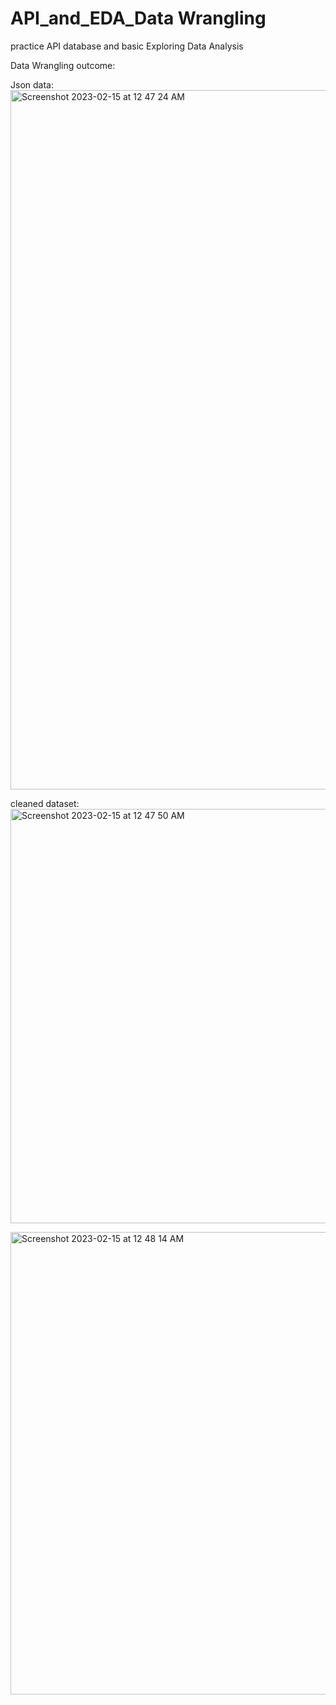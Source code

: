 # API_and_EDA_Data Wrangling
practice API database and basic Exploring Data Analysis

Data Wrangling outcome:

Json data:
<img width="1119" alt="Screenshot 2023-02-15 at 12 47 24 AM" src="https://user-images.githubusercontent.com/93171100/218943825-ae216677-d8e4-4f99-ad53-cc0727cfb385.png">

cleaned dataset:
<img width="663" alt="Screenshot 2023-02-15 at 12 47 50 AM" src="https://user-images.githubusercontent.com/93171100/218943940-4a324c71-2b56-435d-9c4d-a7e363512b92.png">

<img width="740" alt="Screenshot 2023-02-15 at 12 48 14 AM" src="https://user-images.githubusercontent.com/93171100/218943994-b147254a-65f3-44fb-9cd1-e9bb69730637.png">
